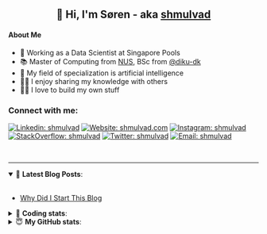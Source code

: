 <h2 align="center">
	👋 Hi, I'm Søren - aka <a href="https://shmulvad.com">shmulvad</a>
</h2>

#### About Me
- 🤖 Working as a Data Scientist at Singapore Pools
- 📚 Master of Computing from [NUS], BSc from [@diku-dk]
- 🧠 My field of specialization is artificial intelligence
- 👨‍🏫 I enjoy sharing my knowledge with others
- 👨‍💻 I love to build my own stuff

### Connect with me:

[![Linkedin: shmulvad](https://img.shields.io/badge/shmulvad-blue?style=flat&logo=Linkedin&logoColor=white)][linkedin]
[![Website: shmulvad.com](https://img.shields.io/badge/shmulvad.com-47CCCC?&style=flat&logo=Google-Chrome&logoColor=white)][website]
[![Instagram: shmulvad](https://img.shields.io/badge/-@shmulvad-purple?style=flat&logo=Instagram&logoColor=white)][instagram]
[![StackOverflow: shmulvad](https://img.shields.io/badge/shmulvad-FE7A16?style=flat&logo=stack-overflow&logoColor=white)][stackOverflow]
[![Twitter: shmulvad](https://img.shields.io/badge/@shmulvad-1ca0f1?style=flat&logo=twitter&logoColor=white)][twitter]
[![Email: shmulvad](https://img.shields.io/badge/shmulvad-D14836?style=flat&logo=gmail&logoColor=white)][mail]

<br />

---

<details open>
 <summary>📕 <b>Latest Blog Posts</b>: </summary>

<br>

<!-- BLOG-POST-LIST:START -->
- [Why Did I Start This Blog](https://shmulvad.com/blog/why-did-start-this-blog)
<!-- BLOG-POST-LIST:END -->

</details>

<!-- --- -->

<details>
 <summary>🤖 <b>Coding stats</b>: </summary>

<br>

NOTE: Doesn't track coding at work or work done in environments such as Jupyter Notebooks.

<!--START_SECTION:waka-->
![Code Time](http://img.shields.io/badge/Code%20Time-1%2C899%20hrs%2031%20mins-blue)

**I'm a Night 🦉** 

```text
🌞 Morning                473 commits         ██░░░░░░░░░░░░░░░░░░░░░░░   09.04 % 
🌆 Daytime                1402 commits        ███████░░░░░░░░░░░░░░░░░░   26.81 % 
🌃 Evening                2150 commits        ██████████░░░░░░░░░░░░░░░   41.11 % 
🌙 Night                  1205 commits        ██████░░░░░░░░░░░░░░░░░░░   23.04 % 
```


📊 **This Week I Spent My Time On** 

```text
💬 Programming Languages: 
Python                   7 hrs 29 mins       █████████████░░░░░░░░░░░░   52.02 % 
Other                    4 hrs 5 mins        ███████░░░░░░░░░░░░░░░░░░   28.41 % 
HTML                     1 hr 54 mins        ███░░░░░░░░░░░░░░░░░░░░░░   13.23 % 
Bash                     18 mins             █░░░░░░░░░░░░░░░░░░░░░░░░   02.11 % 
Markdown                 11 mins             ░░░░░░░░░░░░░░░░░░░░░░░░░   01.31 % 

🔥 Editors: 
VS Code                  10 hrs 18 mins      ██████████████████░░░░░░░   71.54 % 
Zsh                      3 hrs 58 mins       ███████░░░░░░░░░░░░░░░░░░   27.63 % 
Sublime Text             7 mins              ░░░░░░░░░░░░░░░░░░░░░░░░░   00.83 % 

🐱‍💻 Projects: 
overvaagning-admin       5 hrs 56 mins       ██████████░░░░░░░░░░░░░░░   41.26 % 
company-scrapers         2 hrs 34 mins       ████░░░░░░░░░░░░░░░░░░░░░   17.91 % 
hit-locator              2 hrs 20 mins       ████░░░░░░░░░░░░░░░░░░░░░   16.28 % 
otp-api                  2 hrs 8 mins        ████░░░░░░░░░░░░░░░░░░░░░   14.92 % 
Terminal                 51 mins             █░░░░░░░░░░░░░░░░░░░░░░░░   05.96 % 
```


 Last Updated on 22/04/2023 18:40:11 UTC
<!--END_SECTION:waka-->

</details>

<!-- --- -->

<details>
 <summary>😇 <b>My GitHub stats</b>: </summary>

<br>

<img align="left" alt="shmulvad's Github Stats" src="https://github-readme-stats.vercel.app/api?username=shmulvad&show_icons=true&hide_border=true" />

</details>



[website]: https://shmulvad.com
[twitter]: https://twitter.com/shmulvad
[linkedin]: https://linkedin.com/in/shmulvad
[instagram]: https://instagram.com/shmulvad
[stackOverflow]: https://stackoverflow.com/users/9248793/shmulvad
[mail]: mailto:shmulvad@gmail.com
[@diku-dk]: https://github.com/diku-dk
[github]: https://github.com/shmulvad
[NUS]: https://www.nus.edu.sg
